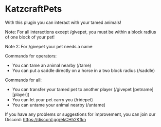 # KatzcraftPets
With this plugin you can interact with your tamed animals!

Note: For all interactions except /givepet, you must be within a block radius of one block of your pet!

Note 2: For /givepet your pet needs a name

Commands for operators:
- You can tame an animal nearby (/tame)
- You can put a saddle directly on a horse in a two block radius (/saddle)

Commands for all:
- You can transfer your tamed pet to another player (/givepet [petname] [player])
- You can let your pet carry you (/ridepet)
- You can untame your animal nearby (/untame)

If you have any problems or suggestions for improvement, you can join our Discord:
https://discord.gg/ekCHh2Kfkn
